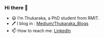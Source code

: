 ### Hi there 👋


- 😃 I’m Thukaraka, a PhD student from RMIT.
- 🖊️ I blog in : [Medium/Thukaraka_Blogs](https://medium.com/@pthukaraka)
- 📫 How to reach me: [LinkedIn](https://www.linkedin.com/in/thukaraka)
  


